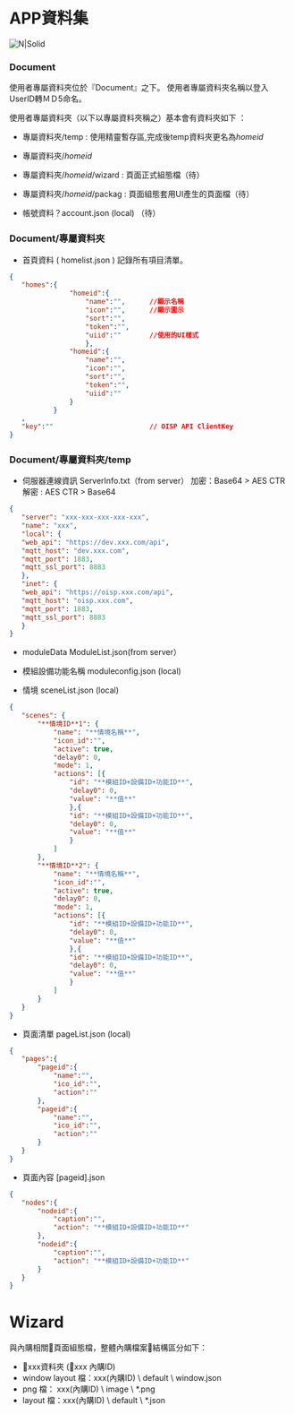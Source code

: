 ﻿

# APP資料集

 ![N|Solid](https://md.smart-ehome.com/amma/manual/img/appdata/1.png)

### Document
使用者專屬資料夾位於『Document』之下。
使用者專屬資料夾名稱以登入UserID轉ＭＤ5命名。

使用者專屬資料夾（以下以專屬資料夾稱之）基本會有資料夾如下 ：
 - 專屬資料夾/temp  : 使用精靈暫存區,完成後temp資料夾更名為*homeid*
 - 專屬資料夾/*homeid* 
 - 專屬資料夾/*homeid*/wizard  : 頁面正式組態檔（待）
 - 專屬資料夾/*homeid*/packag  : 頁面組態套用UI產生的頁面檔（待）

 - 帳號資料？account.json (local)
（待）

 ### Document/專屬資料夾
 - 首頁資料 ( homelist.json )
 記錄所有項目清單。

 ```json
{
	"homes":{
				"homeid":{  
					"name":"", 		//顯示名稱
					"icon":"", 		//顯示圖示
					"sort":"",
					"token":"",	
					"uiid":""		//使用的UI樣式
					},
				"homeid":{
					"name":"",
					"icon":"",
					"sort":"",
					"token":"",
					"uiid":""
				}
			}
	,
	"key":""						// OISP API ClientKey
}
```


### Document/專屬資料夾/temp

 - 伺服器連線資訊 ServerInfo.txt（from server）
加密：Base64 >  AES  CTR 
解密 :  AES  CTR > Base64

 ```json
{
	"server": "xxx-xxx-xxx-xxx-xxx",
	"name": "xxx",
	"local": {
	"web_api": "https://dev.xxx.com/api",
	"mqtt_host": "dev.xxx.com",
	"mqtt_port": 1883,
	"mqtt_ssl_port": 8883
	},
	"inet": {
	"web_api": "https://oisp.xxx.com/api",
	"mqtt_host": "oisp.xxx.com",
	"mqtt_port": 1883,
	"mqtt_ssl_port": 8883
	}
}
 ```
 - moduleData  ModuleList.json(from server）

 - 模組設備功能名稱 moduleconfig.json (local)
 
 - 情境  sceneList.json (local)

 ```json
{
	"scenes": {
		"**情境ID**1": {
			"name": "**情境名稱**",
			"icon_id":"",
			"active": true,
			"delay0": 0,
			"mode": 1,
			"actions": [{
				"id": "**模組ID+設備ID+功能ID**",
				"delay0": 0,
				"value": "**值**"
				},{
				"id": "**模組ID+設備ID+功能ID**",
				"delay0": 0,
				"value": "**值**"
				}
			]
		},
		"**情境ID**2": {
			"name": "**情境名稱**",
			"icon_id":"",
			"active": true,
			"delay0": 0,
			"mode": 1,
			"actions": [{
				"id": "**模組ID+設備ID+功能ID**",
				"delay0": 0,
				"value": "**值**"
				},{
				"id": "**模組ID+設備ID+功能ID**",
				"delay0": 0,
				"value": "**值**"
				}
			]
		}
	}
}
```

 - 頁面清單  pageList.json (local)

 ```json
{
    "pages":{
		"pageid":{
            "name":"",
            "ico_id":"",
            "action":"" 
        },
		"pageid":{
            "name":"",
            "ico_id":"",
            "action":""
        }
	}
}

```
- 頁面內容 [pageid].json

 ```json
{
    "nodes":{
		"nodeid":{
            "caption":"",
            "action": "**模組ID+設備ID+功能ID**"
        },
		"nodeid":{
            "caption":"",
            "action": "**模組ID+設備ID+功能ID**"
        }
	}      
}

```	  

# Wizard
與內購相關頁面組態檔，整體內購檔案結構區分如下：

- xxx資料夾 (xxx 內購ID)
- window layout 檔：xxx(內購ID) \ default \ window.json
- png 檔： xxx(內購ID) \ image \ *.png
- layout 檔：xxx(內購ID) \ default \ *.json
